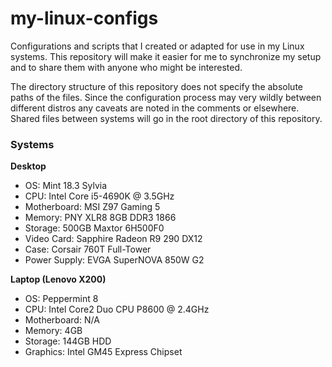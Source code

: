 # my-linux-configs 
Configurations and scripts that I created or adapted for use in my Linux systems. This repository will make it easier for me to synchronize my setup and to share them with anyone who might be interested.

The directory structure of this repository does not specify the absolute paths of the files. Since the configuration process may very wildly between different distros any caveats are noted in the comments or elsewhere. Shared files between systems will go in the root directory of this repository.

### Systems

**Desktop**
* OS: Mint 18.3 Sylvia
* CPU: Intel Core i5-4690K @ 3.5GHz
* Motherboard: MSI Z97 Gaming 5
* Memory: PNY XLR8 8GB DDR3 1866
* Storage: 500GB Maxtor 6H500F0
* Video Card: Sapphire Radeon R9 290 DX12
* Case: Corsair 760T Full-Tower
* Power Supply: EVGA SuperNOVA 850W G2 

**Laptop (Lenovo X200)**
* OS: Peppermint 8
* CPU: Intel Core2 Duo CPU P8600 @ 2.4GHz
* Motherboard: N/A
* Memory: 4GB
* Storage: 144GB HDD
* Graphics: Intel GM45 Express Chipset

